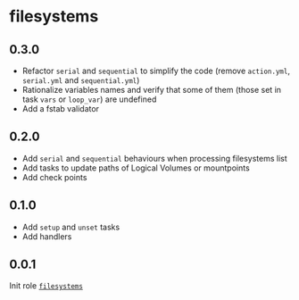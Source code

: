 # filesystems

## 0.3.0

* Refactor `serial` and `sequential` to simplify the code (remove `action.yml`,
  `serial.yml` and `sequential.yml`)
* Rationalize variables names and verify that some of them (those set in task
  `vars` or `loop_var`) are undefined
* Add a fstab validator

## 0.2.0

* Add `serial` and `sequential` behaviours when processing filesystems list
* Add tasks to update paths of Logical Volumes or mountpoints
* Add check points

## 0.1.0

* Add `setup` and `unset` tasks
* Add handlers

## 0.0.1

Init role [`filesystems`](https://github.com/quidame/aqs-role-filesystems)
